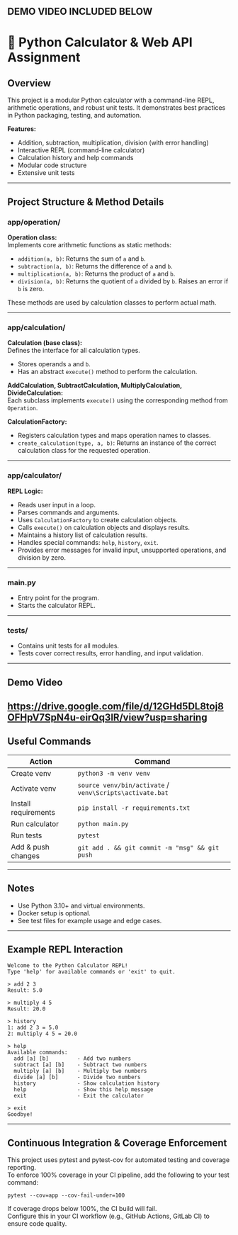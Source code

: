 ## DEMO VIDEO INCLUDED BELOW
# 🧮 Python Calculator & Web API Assignment

## Overview

This project is a modular Python calculator with a command-line REPL, arithmetic operations, and robust unit tests. It demonstrates best practices in Python packaging, testing, and automation.

**Features:**
- Addition, subtraction, multiplication, division (with error handling)
- Interactive REPL (command-line calculator)
- Calculation history and help commands
- Modular code structure
- Extensive unit tests

---

## Project Structure & Method Details

### app/operation/

**Operation class:**  
Implements core arithmetic functions as static methods:
- `addition(a, b)`: Returns the sum of `a` and `b`.
- `subtraction(a, b)`: Returns the difference of `a` and `b`.
- `multiplication(a, b)`: Returns the product of `a` and `b`.
- `division(a, b)`: Returns the quotient of `a` divided by `b`. Raises an error if `b` is zero.

These methods are used by calculation classes to perform actual math.

---

### app/calculation/

**Calculation (base class):**  
Defines the interface for all calculation types.  
- Stores operands `a` and `b`.
- Has an abstract `execute()` method to perform the calculation.

**AddCalculation, SubtractCalculation, MultiplyCalculation, DivideCalculation:**  
Each subclass implements `execute()` using the corresponding method from `Operation`.

**CalculationFactory:**  
- Registers calculation types and maps operation names to classes.
- `create_calculation(type, a, b)`: Returns an instance of the correct calculation class for the requested operation.

---

### app/calculator/

**REPL Logic:**  
- Reads user input in a loop.
- Parses commands and arguments.
- Uses `CalculationFactory` to create calculation objects.
- Calls `execute()` on calculation objects and displays results.
- Maintains a history list of calculation results.
- Handles special commands: `help`, `history`, `exit`.
- Provides error messages for invalid input, unsupported operations, and division by zero.

---

### main.py

- Entry point for the program.
- Starts the calculator REPL.

---

### tests/

- Contains unit tests for all modules.
- Tests cover correct results, error handling, and input validation.

---

## Demo Video

https://drive.google.com/file/d/12GHd5DL8toj8OFHpV7SpN4u-eirQq3IR/view?usp=sharing
---

## Useful Commands

| Action                | Command                                  |
|-----------------------|------------------------------------------|
| Create venv           | `python3 -m venv venv`                   |
| Activate venv         | `source venv/bin/activate` / `venv\Scripts\activate.bat` |
| Install requirements  | `pip install -r requirements.txt`        |
| Run calculator        | `python main.py`                         |
| Run tests             | `pytest`                                 |
| Add & push changes    | `git add . && git commit -m "msg" && git push` |

---

## Notes

- Use Python 3.10+ and virtual environments.
- Docker setup is optional.
- See test files for example usage and edge cases.

---

## Example REPL Interaction

```
Welcome to the Python Calculator REPL!
Type 'help' for available commands or 'exit' to quit.

> add 2 3
Result: 5.0

> multiply 4 5
Result: 20.0

> history
1: add 2 3 = 5.0
2: multiply 4 5 = 20.0

> help
Available commands:
  add [a] [b]         - Add two numbers
  subtract [a] [b]    - Subtract two numbers
  multiply [a] [b]    - Multiply two numbers
  divide [a] [b]      - Divide two numbers
  history             - Show calculation history
  help                - Show this help message
  exit                - Exit the calculator

> exit
Goodbye!
```

---

## Continuous Integration & Coverage Enforcement

This project uses pytest and pytest-cov for automated testing and coverage reporting.  
To enforce 100% coverage in your CI pipeline, add the following to your test command:

```
pytest --cov=app --cov-fail-under=100
```

If coverage drops below 100%, the CI build will fail.  
Configure this in your CI workflow (e.g., GitHub Actions, GitLab CI) to ensure code quality.
